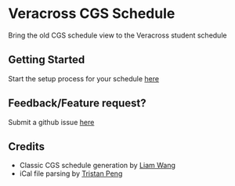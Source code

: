 # Veracross CGS Schedule
Bring the old CGS schedule view to the Veracross student schedule

## Getting Started
Start the setup process for your schedule [here](https://cgschedulesquad.github.io/cgs-schedule/)

## Feedback/Feature request?
Submit a github issue [here](https://github.com/CGScheduleSquad/cgs-schedule/issues)

## Credits
- Classic CGS schedule generation by [Liam Wang](https://github.com/wangl5/)
- iCal file parsing by [Tristan Peng](https://github.com/Kizjkre)
